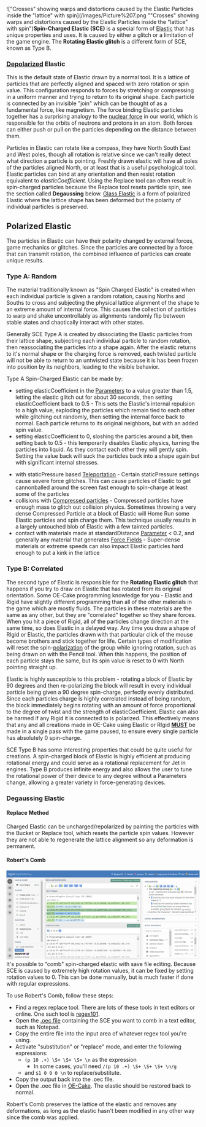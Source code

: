!["Crosses" showing warps and distortions caused by the Elastic Particles inside the "lattice" with spin](/images/Picture%207.png ""Crosses" showing warps and distortions caused by the Elastic Particles inside the "lattice" with spin")**Spin-Charged Elastic (SCE)** is a special form of [Elastic](/Elastic.md "Elastic") that has unique properties and uses. It is caused by either a glitch or a limitation of the game engine. The **Rotating Elastic glitch** is a different form of SCE, known as Type B.

### [Depolarized](/Polarization.md "Polarization") Elastic

This is the default state of Elastic drawn by a normal tool. It is a lattice of particles that are perfectly aligned and spaced with zero rotation or spin value. This configuration responds to forces by stretching or compressing in a uniform manner and trying to return to its original shape. Each particle is connected by an invisible "join" which can be thought of as a fundamental force, like magnetism. The force binding Elastic particles together has a surprising analogy to the [nuclear force](https://en.wikipedia.org/wiki/Nuclear_force) in our world, which is responsible for the orbits of neutrons and protons in an atom. Both forces can either push or pull on the particles depending on the distance between them.

Particles in Elastic can rotate like a compass, they have North South East and West poles, though all rotation is relative since we can't really detect what direction a particle is pointing. Freshly drawn elastic will have all poles of the particles aligned North, or at least that is a useful psychological tool. Elastic particles can bind at any orientation and then resist rotation equivalent to *elasticCoefficient*. Using the Replace tool can often result in spin-charged particles because the Replace tool resets particle spin, see the section called **Degaussing** below. [Glass Elastic](/Glass%20Elastic.md "Glass Elastic") is a form of polarized Elastic where the lattice shape has been deformed but the polarity of individual particles is preserved.

## Polarized Elastic

The particles in Elastic can have their polarity changed by external forces, game mechanics or glitches. Since the particles are connected by a force that can transmit rotation, the combined influence of particles can create unique results.

### Type A: Random

The material traditionally known as "Spin Charged Elastic" is created when each individual particle is given a random rotation, causing Norths and Souths to cross and subjecting the physical lattice alignment of the shape to an extreme amount of internal force. This causes the collection of particles to warp and shake uncontrollably as alignments randomly flip between stable states and chaotically interact with other states.

Generally SCE Type A is created by dissociating the Elastic particles from their lattice shape, subjecting each individual particle to random rotation, then reassociating the particles into a shape again. After the elastic returns to it's normal shape or the charging force is removed, each twisted particle will not be able to return to an untwisted state because it is has been frozen into position by its neighbors, leading to the visible behavior.

Type A Spin-Charged Elastic can be made by:

-   setting elasticCoefficient in the [Parameters](/Parameters.md) to a value greater than 1.5, letting the elastic glitch out for about 30 seconds, then setting elasticCoefficient back to 0.5 - This sets the Elastic's internal repulsion to a high value, exploding the particles which remain tied to each other while glitching out randomly, then setting the internal force back to normal. Each particle returns to its original neighbors, but with an added spin value.
-   setting elasticCoefficient to 0, sloshing the particles around a bit, then setting back to 0.5 - this temporarily disables Elastic physics, turning the particles into liquid. As they contact each other they will gently spin. Setting the value back will suck the particles back into a shape again but with significant internal stresses.

<!-- -->

-   with staticPressure based [Teleportation](/Teleportation.md "Teleportation") - Certain staticPressure settings cause severe force glitches. This can cause particles of Elastic to get cannonballed around the screen fast enough to spin-charge at least some of the particles
-   collisions with [Compressed particles](/Compressed%20particle.md "Compressed particle") - Compressed particles have enough mass to glitch out collision physics. Sometimes throwing a very dense Compressed Particle at a block of Elastic will Home Run some Elastic particles and spin charge them. This technique usually results in a largely untouched blob of Elastic with a few tainted particles.
-   contact with materials made at standardDistance [Parameter](/Parameters.md "Parameters") \< 0.2, and generally any material that generates [Force Fields](/Force%20Field.md "Force Field") - Super-dense materials or extreme speeds can also impact Elastic particles hard enough to put a kink in the lattice

### Type B: Correlated

The second type of Elastic is responsible for the **Rotating Elastic glitch** that happens if you try to draw on Elastic that has rotated from its original orientation. Some OE-Cake programming knowledge for you - Elastic and Rigid have slightly different programming than all of the other materials in the game which are mostly fluids. The particles in these materials are the same as any other, but they are "correlated" together so they share forces. When you hit a piece of Rigid, all of the particles change direction at the same time, so does Elastic in a delayed way. Any time you draw a shape of RIgid or Elastic, the particles drawn with that particular click of the mouse become brothers and stick together for life. Certain types of modification will reset the spin-[polarization](/polarization.md "polarization") of the group while ignoring rotation, such as being drawn on with the Pencil tool. When this happens, the position of each particle stays the same, but its spin value is reset to 0 with North pointing straight up.

Elastic is highly susceptible to this problem - rotating a block of Elastic by 90 degrees and then re-polarizing the block will result in every individual particle being given a 90 degree spin-charge, perfectly evenly distributed. Since each particles charge is highly correlated instead of being random, the block immediately begins rotating with an amount of force proportional to the degree of twist and the strength of elasticCoefficient. Elastic can also be harmed if any Rigid it is connected to is polarized. This effectively means that any and all creations made in OE-Cake using Elastic or RIgid **<u>MUST</u>** be made in a single pass with the game paused, to ensure every single particle has absolutely 0 spin-charge.

SCE Type B has some interesting properties that could be quite useful for creations. A spin-charged block of Elastic is highly efficient at producing rotational energy and could serve as a rotational replacement for Jet in engines. Type B produces infinite energy and also allows the user to tune the rotational power of their device to any degree without a Parameters change, allowing a greater variety in force-generating devices.

### Degaussing Elastic

#### Replace Method

Charged Elastic can be uncharged/repolarized by painting the particles with the Bucket or Replace tool, which resets the particle spin values. However they are not able to regenerate the lattice alignment so any deformation is permanent.

#### Robert's Comb

![Robert's Comb being used on a save file in [regex101](https://regex101.com/)](/images/Regex101.png "Robert's Comb being used on a save file in regex101")
It's possible to "comb" spin-charged elastic with save file editing. Because SCE is caused by extremely high rotation values, it can be fixed by setting rotation values to 0. This can be done manually, but is much faster if done with regular expressions.

To use Robert's Comb, follow these steps:

-   Find a regex replace tool. There are lots of these tools in text editors or online. One such tool is [regex101](https://regex101.com/).
-   Open the [.oec file](/.oec%20File.md ".oec File") containing the SCE you want to comb in a text editor, such as Notepad.
-   Copy the entire file into the input area of whatever regex tool you're using.
-   Activate "substitution" or "replace" mode, and enter the following expressions:
    -   `(p 10 .+) \S+ \S+ \S+ \n` as the expression
        -   In some cases, you'll need `/(p 10 .+) \S+ \S+ \S+ \n/g`
    -   and `$1 0 0 0 \n` to replace/substitute.
-   Copy the output back into the .oec file.
-   Open the .oec file in [OE-Cake](/OE-Cake.md "OE-Cake"). The elastic should be restored back to normal.

Robert's Comb preserves the lattice of the elastic and removes any deformations, as long as the elastic hasn't been modified in any other way since the comb was applied.
